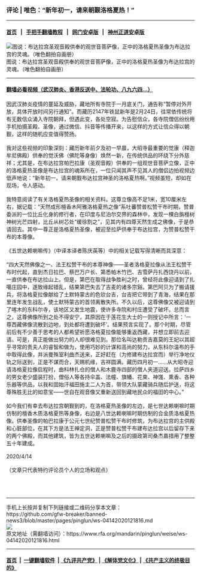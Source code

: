 ### 评论 | 唯色：“新年初一，请来朝觐洛格夏热！”
------------------------

#### [首页](https://github.com/gfw-breaker/banned-news3/blob/master/README.md) &nbsp;&nbsp;|&nbsp;&nbsp; [手把手翻墙教程](https://github.com/gfw-breaker/guides/wiki) &nbsp;&nbsp;|&nbsp;&nbsp; [网门安卓版](https://github.com/oGate2/oGate) &nbsp;&nbsp;|&nbsp;&nbsp; [神州正道安卓版](https://github.com/SzzdOgate/update) 



<div id="headerimg">
 <img alt="图说：布达拉宫圣观音殿供奉的观世音菩萨像，正中的洛格夏热圣像为布达拉宫的灵魂。（唯色翻拍自画册）" src="https://www.rfa.org/mandarin/pinglun/weise/ws-04142020121816.html/1/@@images/3c922a1e-d94e-4907-bd0d-ba7520f74073.jpeg" title="图说：布达拉宫圣观音殿供奉的观世音菩萨像，正中的洛格夏热圣像为布达拉宫的灵魂。（唯色翻拍自画册）"/>
 <div id="headerimgcontents">
  <div id="headerimgcaption">
   <span>
    图说：布达拉宫圣观音殿供奉的观世音菩萨像，正中的洛格夏热圣像为布达拉宫的灵魂。（唯色翻拍自画册）
   </span>
   <!-- zoomattribute -->
  </div>
  <!-- headerimgcaption -->
 </div>
 <!-- headerimagecontents -->
</div>

<hr/>


#### [翻墙必看视频（武汉肺炎、香港反送中、法轮功、八九六四...）](https://github.com/gfw-breaker/banned-news3/blob/master/pages/link3.md)

<div id="storytext">
 <div>
  <div class="slot_header">
  </div>
 </div>
 <p>
  因武汉肺炎疫情的蔓延及威胁，藏地所有寺院于一月底关门，通告称“暂停对外开放，具体开放时间另行通知”。而藏历2147年铁鼠新年是2月24日，往常依传统将有无数信众涌入寺院朝拜，但遇此变，各处空寂。为告慰信众，各寺院僧侣纷纷用手机拍摄圣殿、圣像，通过微信、抖音等传播开来，以这样的方式让信众得以朝觐，这样的随机应变值得赞扬。
  <br/>
  <br/>
  我对这些视频的印象深刻：藏历新年前夕及初一早晨，大昭寺最重要的觉康（释迦牟尼佛殿）供奉的觉沃佛（佛陀等身像）焕然一新，在传统供品的环绕下分外慈祥；尤其是，在布达拉宫帕巴拉康（圣观音殿）供奉的一组观世音菩萨立像，正中的洛格夏热圣像是布达拉宫的魂系所在，一位只闻其声不见其人的僧侣边拍视频边低声地说：“新年初一，请来朝觐布达拉宫神圣的洛格夏热啊。”视频虽短，却如在现场，令人感动。
  <br/>
  <br/>
  我特意阅读了有关洛格夏热圣像的相关资料。这尊立像高不足1米，宽10厘米左右，据记载：“天然成形檀香木阿雅洛格夏热之像”系吐蕃赞普松赞干布时期，赞普委派的一位比丘化身的修行者，在印度与尼泊尔交界的森林中，发现一棵白旃檀树神树光芒四射，比丘从树芯处“缓徐割之”，见其内有四尊天然生成之佛像，于是恭请回去。其中一尊正是洛格夏热圣像，被迎至拉萨供奉于布达拉宫，为赞普松赞干布的本尊像。
  <br/>
  <br/>
  《五世达赖喇嘛传》（中译本译者陈庆英等）中的相关记载写得清晰而具深意：
  <br/>
  <br/>
  “四大天然佛像之一、法王松赞干布的本尊神像——圣者洛格夏拉像从法王松赞干布时代起，直到杰日拉巴、蔡巴万户长、第悉帕木竹巴、吉雪萨丹扎西饶丹以前，一直供奉在布达拉山上。但是，第巴在取得战争胜利之时，曾经将此像迎请到了扎噶庄园中，遂致缘起错乱，结果第巴失去了吉麦的诸多宗谿。第巴阿贝为了搬请援兵，将洛格夏拉像献给了土默特蒙古的色钦台吉，台吉把它带到了青海，结果在那里连年发生战乱，使土默特蒙古的首领离散失所。不久以后，这尊佛像又被迎请到了喀木的东科尔寺，该地区又发生地震，使许多寺院和村庄遭受了破坏。总而言之，这尊佛像所到之处不得安宁，其原因在于莲花生大士的一则授记中所言：‘一尊西藏佛像流散到边地，到处都将遭到破坏’。结果预言实现了。那个时期，尽管前后有不少善于思考的人都希望祈愿洛格夏拉像能够重返西藏，并想立即前去迎请。可是，真正能做出努力的人却很难见到。那位名叫达勒贡吉嘉莫的王妃以其超乎寻常的贵夫人的睿智和做为，使用巧妙的计谋和高尚的努力，从东科尔温布的手中取得此像，并派曼殊室利曲杰送来，正好赶在（为修建布达拉宫而）举行净地仪轨之际送到，正是不谋而合，天赐机缘，吉祥圆满。藏历四月初一……从大昭寺迎请洛格夏拉像启程时，曲科林扎仓的僧人和木鹿寺四部的僧人夹道迎送。拉萨四乡的男女老少盛装打扮，僧俗人等各持伞盖、法幢、旗幡、花束、神馐、熏香、各种乐器等供品，以我和固始汗福田施主二人为首，带领大队蒙藏骑兵随后护送，将这尊殊胜无比的如意宝——世自在观音像又重新送回到藏地民众的福田的中心。”
  <br/>
  <br/>
  如今我们有幸去布达拉宫朝觐到的，在洛格夏热圣像的左边，是七世达赖喇嘛时期仿制的檀香木质洛格夏热等身像，右边是八世达赖喇嘛时期仿制的合金质洛格夏热像。供奉圣像的帕巴拉康于公元七世纪赞普松赞干布时修筑，为布达拉宫的主供殿和心脏部位，在其下方是法王禅定洞，正是赞普松赞干布建布达拉宫以后留存下来的两个佛殿，而其他建筑，皆为五世达赖喇嘛及之后的摄政第司桑杰嘉措用了整整五十年建成。
  <br/>
  <br/>
  2020/4/14
  <br/>
  <br/>
  （文章只代表特约评论员个人的立场和观点）
  <br/>
  <br/>
  <br/>
  <br/>
 </p>
</div>

<hr/>
手机上长按并复制下列链接或二维码分享本文章：<br/>
https://github.com/gfw-breaker/banned-news3/blob/master/pages/pinglun/ws-04142020121816.md <br/>
<a href='https://github.com/gfw-breaker/banned-news3/blob/master/pages/pinglun/ws-04142020121816.md'><img src='https://github.com/gfw-breaker/banned-news3/blob/master/pages/pinglun/ws-04142020121816.md.png'/></a> <br/>
原文地址（需翻墙访问）：https://www.rfa.org/mandarin/pinglun/weise/ws-04142020121816.html


------------------------
#### [首页](https://github.com/gfw-breaker/banned-news3/blob/master/README.md) &nbsp;|&nbsp; [一键翻墙软件](https://github.com/gfw-breaker/nogfw/blob/master/README.md) &nbsp;| [《九评共产党》](https://github.com/gfw-breaker/9ping.md/blob/master/README.md#九评之一评共产党是什么) | [《解体党文化》](https://github.com/gfw-breaker/jtdwh.md/blob/master/README.md) | [《共产主义的终极目的》](https://github.com/gfw-breaker/gczydzjmd.md/blob/master/README.md)


<img src='http://gfw-breaker.win/banned-news3/pages/pinglun/ws-04142020121816.md' width='0px' height='0px'/>